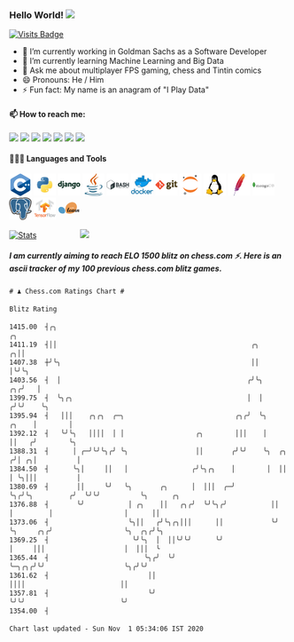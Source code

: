   ### Hello World!  <img src="https://github.com/sciencepal/sciencepal/blob/master/assets/Hi.gif" width="29px">
  [![Visits Badge](https://badges.pufler.dev/visits/sciencepal/sciencepal)](https://badges.pufler.dev/visits/sciencepal/sciencepal)
  
  - 🔭 I’m currently working in Goldman Sachs as a Software Developer
  - 🌱 I’m currently learning Machine Learning and Big Data
  - 💬 Ask me about multiplayer FPS gaming, chess and Tintin comics
  - 😄 Pronouns: He / Him
  - ⚡ Fun fact: My name is an anagram of "I Play Data"
  
  #### 📫 How to reach me:   
  [<img src="https://upload.wikimedia.org/wikipedia/commons/8/83/Steam_icon_logo.svg" width="3.5%"/>](https://steamcommunity.com/id/mongocds/)
  [<img src="https://github.com/sciencepal/sciencepal/blob/master/assets/discord-round.svg" width="3.5%"/>](https://discord.gg/MnUUbHe)
  [<img src="https://img.icons8.com/color/48/000000/twitter.png" width="3.5%"/>](https://twitter.com/sciencepal)
  [<img src="https://img.icons8.com/color/48/000000/linkedin.png" width="3.5%"/>](https://www.linkedin.com/in/adityapal1/)
  [<img src="https://img.icons8.com/fluent/48/000000/facebook-new.png" width="3.5%"/>](https://www.facebook.com/sciencepal/)
  [<img src="https://img.icons8.com/fluent/48/000000/instagram-new.png" width="3.5%"/>](https://www.instagram.com/aditya_sciencepal/)
  <a href="mailto:aditya.pal.science@gmail.com"> <img src="https://img.icons8.com/fluent/48/000000/gmail.png" width="3.5%"/> </a>
  
  #### 👨🏻‍💻 Languages and Tools <br />
  <code><img height="40" src="https://raw.githubusercontent.com/github/explore/80688e429a7d4ef2fca1e82350fe8e3517d3494d/topics/cpp/cpp.png"></code>
  <code><img height="40" src="https://raw.githubusercontent.com/github/explore/80688e429a7d4ef2fca1e82350fe8e3517d3494d/topics/python/python.png"></code>
  <code><img height="40" src="https://raw.githubusercontent.com/github/explore/80688e429a7d4ef2fca1e82350fe8e3517d3494d/topics/django/django.png"></code>
  <code><img height="40" src="https://raw.githubusercontent.com/github/explore/80688e429a7d4ef2fca1e82350fe8e3517d3494d/topics/java/java.png"></code>
  <code><img height="40" src="https://raw.githubusercontent.com/github/explore/80688e429a7d4ef2fca1e82350fe8e3517d3494d/topics/bash/bash.png"></code>
  <code><img height="40" src="https://raw.githubusercontent.com/github/explore/80688e429a7d4ef2fca1e82350fe8e3517d3494d/topics/docker/docker.png"></code>
  <code><img height="40" src="https://raw.githubusercontent.com/github/explore/80688e429a7d4ef2fca1e82350fe8e3517d3494d/topics/git/git.png"></code>
  <code><img height="40" src="https://raw.githubusercontent.com/github/explore/80688e429a7d4ef2fca1e82350fe8e3517d3494d/topics/jupyter-notebook/jupyter-notebook.png"></code>
  <code><img height="40" src="https://raw.githubusercontent.com/github/explore/80688e429a7d4ef2fca1e82350fe8e3517d3494d/topics/linux/linux.png"></code>
  <code><img height="40" src="https://raw.githubusercontent.com/github/explore/80688e429a7d4ef2fca1e82350fe8e3517d3494d/topics/maven/maven.png"></code>
  <code><img height="40" src="https://raw.githubusercontent.com/github/explore/80688e429a7d4ef2fca1e82350fe8e3517d3494d/topics/mongodb/mongodb.png"></code>
  <code><img height="40" src="https://raw.githubusercontent.com/github/explore/80688e429a7d4ef2fca1e82350fe8e3517d3494d/topics/postgresql/postgresql.png"></code>
  <code><img height="40" src="https://raw.githubusercontent.com/github/explore/80688e429a7d4ef2fca1e82350fe8e3517d3494d/topics/tensorflow/tensorflow.png"></code>
  <code><img height="40" src="https://raw.githubusercontent.com/github/explore/80688e429a7d4ef2fca1e82350fe8e3517d3494d/topics/scikit-learn/scikit-learn.png"></code>
  
  [![Stats](https://github-readme-stats.vercel.app/api?username=sciencepal&show_icons=true&theme=radical)](https://github-readme-stats.vercel.app/api?username=sciencepal&show_icons=true&theme=radical)&nbsp; &nbsp; &nbsp; &nbsp; &nbsp; &nbsp; &nbsp; &nbsp; &nbsp; &nbsp; <img src="https://github.com/sciencepal/sciencepal/blob/master/assets/saved.gif" width="195">
  
  ##### I am currently aiming to reach ELO 1500 blitz on chess.com ⚡. Here is an ascii tracker of my 100 previous chess.com blitz games.

  ```
  # ♟︎ Chess.com Ratings Chart #
  
  Blitz Rating

 1415.00  ┤╭╮                                                                                  ╭╮
 1411.19  ┤││                                                 ╭╮                             ╭╮││
 1407.38  ┼╯╰╮                                                ││                             │╰╯╰╮
 1403.56  ┤  │                                               ╭╯╰╮                         ╭╮╭╯   │
 1399.75  ┤  ╰╮╭╮                                            │  │                        ╭╯╰╯    ╰╮
 1395.94  ┤   │││    ╭╮╭╮  ╭─╮                            ╭╮╭╯  ╰╮                 ╭╮    │        │
 1392.12  ┤   ╰╯╰╮   ││││  │ │                  ╭╮        │││    │                 ││   ╭╯        ╰╮
 1388.31  ┤      │ ╭─╯╰╯╰╮╭╯ ╰╮                 ││       ╭╯╰╯    ╰╮  ╭╮           ╭╯│ ╭╮│          │
 1384.50  ┤      ╰╮│     ││   │                ╭╯╰╮╭╮    │        │  ││           │ ╰╮│││          │
 1380.69  ┤       ││     ╰╯   ╰╮       ╭╮      │  │││  ╭─╯        ╰╮╭╯╰╮         ╭╯  ╰╯╰╯          ╰╮      ╭╮
 1376.88  ┤       ╰╯           │ ╭╮    ││   ╭╮╭╯  ╰╯╰╮╭╯           ││  │         │                  │      ││
 1373.06  ┤                    ╰╮││   ╭╯╰╮╭╮│││      ││            ╰╯  ╰╮     ╭╮╭╯                  ╰╮  ╭╮╭╯╰╮
 1369.25  ┤                     ╰╯╰╮  │  ││╰╯╰╯      ╰╯                 │     │││                    │  │││  ╰
 1365.44  ┤                        ╰╮╭╯  ╰╯                             ╰─╮╭╮╭╯╰╯                    ╰╮╭╯╰╯
 1361.62  ┤                         ││                                    ││││                        ││
 1357.81  ┤                         ╰╯                                    ╰╯╰╯                        ╰╯
 1354.00  ┤

Chart last updated - Sun Nov  1 05:34:06 IST 2020  
  ```
  
